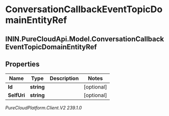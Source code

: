# ConversationCallbackEventTopicDomainEntityRef

## ININ.PureCloudApi.Model.ConversationCallbackEventTopicDomainEntityRef

## Properties

|Name | Type | Description | Notes|
|------------ | ------------- | ------------- | -------------|
| **Id** | **string** |  | [optional] |
| **SelfUri** | **string** |  | [optional] |



_PureCloudPlatform.Client.V2 239.1.0_
